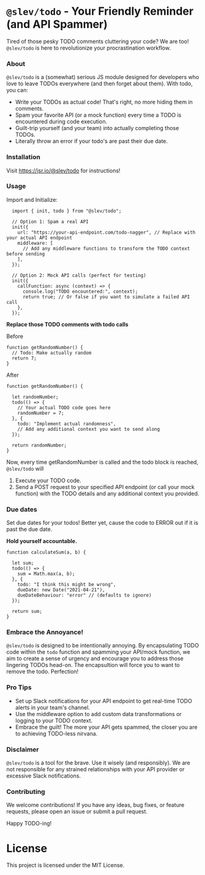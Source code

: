 # `@slev/todo` - Your Friendly Reminder (and API Spammer)

Tired of those pesky TODO comments cluttering your code? We are too! `@slev/todo` is here to revolutionize your procrastination workflow.

### About

`@slev/todo` is a (somewhat) serious JS module designed for developers who love to leave TODOs everywhere (and then forget about them). With todo, you can:

- Write your TODOs as actual code! That's right, no more hiding them in comments.
- Spam your favorite API (or a mock function) every time a TODO is encountered during code execution.
- Guilt-trip yourself (and your team) into actually completing those TODOs.
- Literally throw an error if your todo's are past their due date.

### Installation

Visit https://jsr.io/@slev/todo for instructions!

### Usage

Import and Initialize:

```
  import { init, todo } from "@slev/todo";

  // Option 1: Spam a real API
  init({
    url: "https://your-api-endpoint.com/todo-nagger", // Replace with your actual API endpoint
    middleware: [
      // Add any middleware functions to transform the TODO context before sending
    ],
  });

  // Option 2: Mock API calls (perfect for testing)
  init({
    callFunction: async (context) => {
      console.log("TODO encountered:", context);
      return true; // Or false if you want to simulate a failed API call
    },
  });
```

**Replace those TODO comments with todo calls**

Before

```
function getRandomNumber() {
  // Todo: Make actually random
  return 7;
}
```

After

```
function getRandomNumber() {

  let randomNumber;
  todo(() => {
    // Your actual TODO code goes here
    randomNumber = 7;
  }, {
    todo: "Implement actual randomness",
    // Add any additional context you want to send along
  });

  return randomNumber;
}
```

Now, every time getRandomNumber is called and the todo block is reached, `@slev/todo` will

1. Execute your TODO code.
2. Send a POST request to your specified API endpoint (or call your mock function) with the TODO details and any additional context you provided.

### Due dates

Set due dates for your todos! Better yet, cause the code to ERROR out if it is past the due date.

**Hold yourself accountable.**

```
function calculateSum(a, b) {

  let sum;
  todo(() => {
    sum = Math.max(a, b);
  }, {
    todo: "I think this might be wrong",
    dueDate: new Date("2021-04-21"),
    dueDateBehaviour: "error" // (defaults to ignore)
  });

  return sum;
}
```

### Embrace the Annoyance!

`@slev/todo` is designed to be intentionally annoying. By encapsulating TODO code within the `todo` function and spamming your API/mock function, we aim to create a sense of urgency and encourage you to address those lingering TODOs head-on. The encapsultion will force you to want to remove the todo. Perfection!

### Pro Tips

- Set up Slack notifications for your API endpoint to get real-time TODO alerts in your team's channel.
- Use the middleware option to add custom data transformations or logging to your TODO context.
- Embrace the guilt! The more your API gets spammed, the closer you are to achieving TODO-less nirvana.

### Disclaimer

`@slev/todo` is a tool for the brave. Use it wisely (and responsibly). We are not responsible for any strained relationships with your API provider or excessive Slack notifications.

### Contributing

We welcome contributions! If you have any ideas, bug fixes, or feature requests, please open an issue or submit a pull request.

Happy TODO-ing!

# License

This project is licensed under the MIT License.
